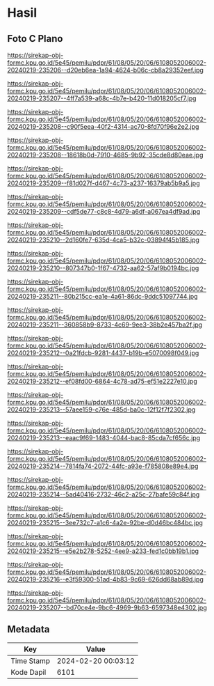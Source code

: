 # Hasil

## Foto C Plano

https://sirekap-obj-formc.kpu.go.id/5e45/pemilu/pdpr/61/08/05/20/06/6108052006002-20240219-235206--d20eb6ea-1a94-4624-b06c-cb8a29352eef.jpg

https://sirekap-obj-formc.kpu.go.id/5e45/pemilu/pdpr/61/08/05/20/06/6108052006002-20240219-235207--4ff7a539-a68c-4b7e-b420-11d018205cf7.jpg

https://sirekap-obj-formc.kpu.go.id/5e45/pemilu/pdpr/61/08/05/20/06/6108052006002-20240219-235208--c90f5eea-40f2-4314-ac70-8fd70f96e2e2.jpg

https://sirekap-obj-formc.kpu.go.id/5e45/pemilu/pdpr/61/08/05/20/06/6108052006002-20240219-235208--18618b0d-7910-4685-9b92-35cde8d80eae.jpg

https://sirekap-obj-formc.kpu.go.id/5e45/pemilu/pdpr/61/08/05/20/06/6108052006002-20240219-235209--f81d027f-d467-4c73-a237-16379ab5b9a5.jpg

https://sirekap-obj-formc.kpu.go.id/5e45/pemilu/pdpr/61/08/05/20/06/6108052006002-20240219-235209--cdf5de77-c8c8-4d79-a6df-a067ea4df9ad.jpg

https://sirekap-obj-formc.kpu.go.id/5e45/pemilu/pdpr/61/08/05/20/06/6108052006002-20240219-235210--2d160fe7-635d-4ca5-b32c-03894f45b185.jpg

https://sirekap-obj-formc.kpu.go.id/5e45/pemilu/pdpr/61/08/05/20/06/6108052006002-20240219-235210--807347b0-1f67-4732-aa62-57af9b0194bc.jpg

https://sirekap-obj-formc.kpu.go.id/5e45/pemilu/pdpr/61/08/05/20/06/6108052006002-20240219-235211--80b215cc-ea1e-4a61-86dc-9ddc51097744.jpg

https://sirekap-obj-formc.kpu.go.id/5e45/pemilu/pdpr/61/08/05/20/06/6108052006002-20240219-235211--360858b9-8733-4c69-9ee3-38b2e457ba2f.jpg

https://sirekap-obj-formc.kpu.go.id/5e45/pemilu/pdpr/61/08/05/20/06/6108052006002-20240219-235212--0a21fdcb-9281-4437-b19b-e5070098f049.jpg

https://sirekap-obj-formc.kpu.go.id/5e45/pemilu/pdpr/61/08/05/20/06/6108052006002-20240219-235212--ef08fd00-6864-4c78-ad75-ef51e2227e10.jpg

https://sirekap-obj-formc.kpu.go.id/5e45/pemilu/pdpr/61/08/05/20/06/6108052006002-20240219-235213--57aee159-c76e-485d-ba0c-12f12f7f2302.jpg

https://sirekap-obj-formc.kpu.go.id/5e45/pemilu/pdpr/61/08/05/20/06/6108052006002-20240219-235213--eaac9f69-1483-4044-bac8-85cda7cf656c.jpg

https://sirekap-obj-formc.kpu.go.id/5e45/pemilu/pdpr/61/08/05/20/06/6108052006002-20240219-235214--7814fa74-2072-44fc-a93e-f785808e89e4.jpg

https://sirekap-obj-formc.kpu.go.id/5e45/pemilu/pdpr/61/08/05/20/06/6108052006002-20240219-235214--5ad40416-2732-46c2-a25c-27bafe59c84f.jpg

https://sirekap-obj-formc.kpu.go.id/5e45/pemilu/pdpr/61/08/05/20/06/6108052006002-20240219-235215--3ee732c7-a1c6-4a2e-92be-d0d46bc484bc.jpg

https://sirekap-obj-formc.kpu.go.id/5e45/pemilu/pdpr/61/08/05/20/06/6108052006002-20240219-235215--e5e2b278-5252-4ee9-a233-fed1c0bb19b1.jpg

https://sirekap-obj-formc.kpu.go.id/5e45/pemilu/pdpr/61/08/05/20/06/6108052006002-20240219-235216--e3f59300-51ad-4b83-9c69-626dd68ab89d.jpg

https://sirekap-obj-formc.kpu.go.id/5e45/pemilu/pdpr/61/08/05/20/06/6108052006002-20240219-235207--bd70ce4e-9bc6-4969-9b63-6597348e4302.jpg


## Metadata

| Key        | Value               |
| ---------- | ------------------- |
| Time Stamp | 2024-02-20 00:03:12 |
| Kode Dapil | 6101                |



